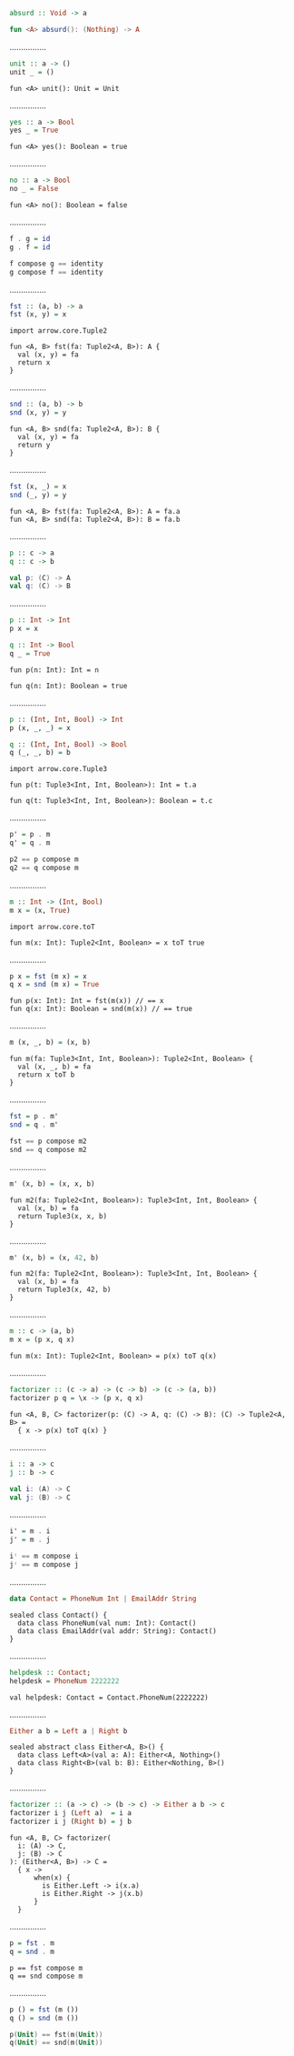 ```Haskell
absurd :: Void -> a
```
```kotlin
fun <A> absurd(): (Nothing) -> A
```
................
```Haskell
unit :: a -> ()
unit _ = ()
```
```kotlin:ank:silent
fun <A> unit(): Unit = Unit
```
................
```Haskell
yes :: a -> Bool
yes _ = True
```
```kotlin:ank:silent
fun <A> yes(): Boolean = true
```
................
```Haskell
no :: a -> Bool
no _ = False
```
```kotlin:ank:silent
fun <A> no(): Boolean = false
```
................
```Haskell
f . g = id
g . f = id
```
```kotlin
f compose g == identity
g compose f == identity
```
................
```Haskell
fst :: (a, b) -> a
fst (x, y) = x
```
```kotlin:ank:silent
import arrow.core.Tuple2

fun <A, B> fst(fa: Tuple2<A, B>): A {
  val (x, y) = fa
  return x
}
```
................
```Haskell
snd :: (a, b) -> b
snd (x, y) = y
```
```kotlin:ank:silent
fun <A, B> snd(fa: Tuple2<A, B>): B {
  val (x, y) = fa
  return y
}
```
................
```Haskell
fst (x, _) = x
snd (_, y) = y
```
```kotlin:ank:silent
fun <A, B> fst(fa: Tuple2<A, B>): A = fa.a
fun <A, B> snd(fa: Tuple2<A, B>): B = fa.b
```
................
```Haskell
p :: c -> a
q :: c -> b
```
```kotlin
val p: (C) -> A
val q: (C) -> B
```
................
```Haskell
p :: Int -> Int
p x = x

q :: Int -> Bool
q _ = True
```
```kotlin:ank:silent
fun p(n: Int): Int = n

fun q(n: Int): Boolean = true
```
................
```Haskell
p :: (Int, Int, Bool) -> Int
p (x, _, _) = x

q :: (Int, Int, Bool) -> Bool
q (_, _, b) = b
```
```kotlin:ank:silent
import arrow.core.Tuple3

fun p(t: Tuple3<Int, Int, Boolean>): Int = t.a

fun q(t: Tuple3<Int, Int, Boolean>): Boolean = t.c
```
................
```Haskell
p' = p . m
q' = q . m
```
```kotlin
p2 == p compose m
q2 == q compose m
```
................
```Haskell
m :: Int -> (Int, Bool)
m x = (x, True)
```
```kotlin:ank:silent
import arrow.core.toT

fun m(x: Int): Tuple2<Int, Boolean> = x toT true
```
................
```Haskell
p x = fst (m x) = x
q x = snd (m x) = True
```
```kotlin:ank:silent
fun p(x: Int): Int = fst(m(x)) // == x
fun q(x: Int): Boolean = snd(m(x)) // == true
```
................
```Haskell
m (x, _, b) = (x, b)
```
```kotlin:ank:silent
fun m(fa: Tuple3<Int, Int, Boolean>): Tuple2<Int, Boolean> {
  val (x, _, b) = fa
  return x toT b
}
```
................
```Haskell
fst = p . m'
snd = q . m'
```
```kotlin
fst == p compose m2
snd == q compose m2
```
................
```Haskell
m' (x, b) = (x, x, b)
```
```kotlin:ank:silent
fun m2(fa: Tuple2<Int, Boolean>): Tuple3<Int, Int, Boolean> {
  val (x, b) = fa
  return Tuple3(x, x, b)
}
```
................
```Haskell
m' (x, b) = (x, 42, b)
```
```kotlin:ank:silent
fun m2(fa: Tuple2<Int, Boolean>): Tuple3<Int, Int, Boolean> {
  val (x, b) = fa
  return Tuple3(x, 42, b)
}
```
................
```Haskell
m :: c -> (a, b)
m x = (p x, q x)
```
```kotlin:ank:silent
fun m(x: Int): Tuple2<Int, Boolean> = p(x) toT q(x)
```
................
```Haskell
factorizer :: (c -> a) -> (c -> b) -> (c -> (a, b))
factorizer p q = \x -> (p x, q x)
```
```kotlin:ank:silent
fun <A, B, C> factorizer(p: (C) -> A, q: (C) -> B): (C) -> Tuple2<A, B> = 
  { x -> p(x) toT q(x) }
```
................
```Haskell
i :: a -> c
j :: b -> c
```
```kotlin
val i: (A) -> C
val j: (B) -> C
```
................
```Haskell
i' = m . i
j' = m . j
```
```scala
iᛌ == m compose i
jᛌ == m compose j
```
................
```Haskell
data Contact = PhoneNum Int | EmailAddr String
```
```kotlin:ank:silent
sealed class Contact() {
  data class PhoneNum(val num: Int): Contact()
  data class EmailAddr(val addr: String): Contact()
}
```
................
```Haskell
helpdesk :: Contact;
helpdesk = PhoneNum 2222222
```
```kotlin:ank:silent
val helpdesk: Contact = Contact.PhoneNum(2222222)
```
................
```Haskell
Either a b = Left a | Right b
```
```kotlin:ank:silent
sealed abstract class Either<A, B>() {
  data class Left<A>(val a: A): Either<A, Nothing>()
  data class Right<B>(val b: B): Either<Nothing, B>()
}
```
................
```Haskell
factorizer :: (a -> c) -> (b -> c) -> Either a b -> c
factorizer i j (Left a)  = i a
factorizer i j (Right b) = j b
```
```kotlin:ank:silent
fun <A, B, C> factorizer(
  i: (A) -> C, 
  j: (B) -> C
): (Either<A, B>) -> C = 
  { x ->
      when(x) {
        is Either.Left -> i(x.a)
        is Either.Right -> j(x.b)
      }
  }
```
................
```Haskell
p = fst . m
q = snd . m
```
```kotlin:ank:silent
p == fst compose m
q == snd compose m
```
................
```Haskell
p () = fst (m ())
q () = snd (m ())
```
```kotlin
p(Unit) == fst(m(Unit))
q(Unit) == snd(m(Unit))
```